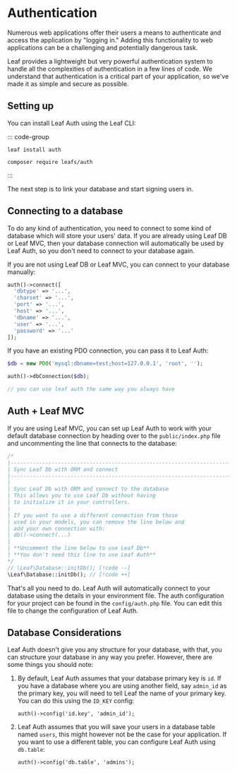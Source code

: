 # Authentication

<!-- markdownlint-disable no-inline-html -->

Numerous web applications offer their users a means to authenticate and access the application by "logging in." Adding this functionality to web applications can be a challenging and potentially dangerous task.

Leaf provides a lightweight but very powerful authentication system to handle all the complexities of authentication in a few lines of code. We understand that authentication is a critical part of your application, so we've made it as simple and secure as possible.

## Setting up

You can install Leaf Auth using the Leaf CLI:

::: code-group

```bash:no-line-numbers [Leaf CLI]
leaf install auth
```

```bash:no-line-numbers [Composer]
composer require leafs/auth
```

:::

The next step is to link your database and start signing users in.

## Connecting to a database

To do any kind of authentication, you need to connect to some kind of database which will store your users' data. If you are already using Leaf DB or Leaf MVC, then your database connection will automatically be used by Leaf Auth, so you don't need to connect to your database again.

If you are not using Leaf DB or Leaf MVC, you can connect to your database manually:

```php
auth()->connect([
  'dbtype' => '...',
  'charset' => '...',
  'port' => '...',
  'host' => '...',
  'dbname' => '...',
  'user' => '...',
  'password' => '...'
]);
```

If you have an existing PDO connection, you can pass it to Leaf Auth:

```php
$db = new PDO('mysql:dbname=test;host=127.0.0.1', 'root', '');

auth()->dbConnection($db);

// you can use leaf auth the same way you always have
```

## Auth + Leaf MVC

If you are using Leaf MVC, you can set up Leaf Auth to work with your default database connection by heading over to the `public/index.php` file and uncommenting the line that connects to the database:

```php
/*
|--------------------------------------------------------------------------
| Sync Leaf Db with ORM and connect
|--------------------------------------------------------------------------
|
| Sync Leaf Db with ORM and connect to the database
| This allows you to use Leaf Db without having
| to initialize it in your controllers.
|
| If you want to use a different connection from those
| used in your models, you can remove the line below and
| add your own connection with:
| db()->connect(...)
|
| **Uncomment the line below to use Leaf Db**
| **You don't need this line to use Leaf Auth**
*/
// \Leaf\Database::initDb(); [!code --]
\Leaf\Database::initDb(); // [!code ++]
```

That's all you need to do. Leaf Auth will automatically connect to your database using the details in your environment file. The auth configuration for your project can be found in the `config/auth.php` file. You can edit this file to change the configuration of Leaf Auth.

## Database Considerations

Leaf Auth doesn't give you any structure for your database, with that, you can structure your database in any way you prefer. However, there are some things you should note:

1. By default, Leaf Auth assumes that your database primary key is `id`. If you have a database where you are using another field, say `admin_id` as the primary key, you will need to tell Leaf the name of your primary key. You can do this using the `ID_KEY` config:

    ```php:no-line-numbers
    auth()->config('id.key', 'admin_id');
    ```

2. Leaf Auth assumes that you will save your users in a database table named `users`, this might however not be the case for your application. If you want to use a different table, you can configure Leaf Auth using `db.table`:

    ```php:no-line-numbers
    auth()->config('db.table', 'admins');
    ```
